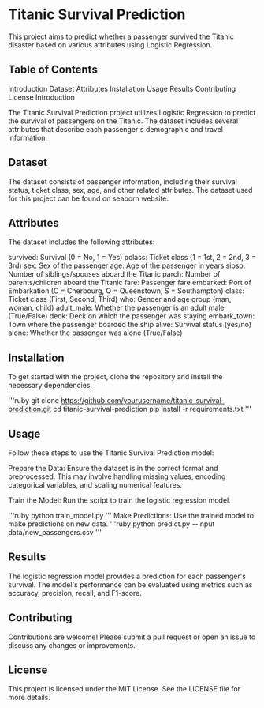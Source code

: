 # Titanic Survival Prediction

This project aims to predict whether a passenger survived the Titanic disaster based on various attributes using Logistic Regression.

## Table of Contents

Introduction
Dataset
Attributes
Installation
Usage
Results
Contributing
License
Introduction

The Titanic Survival Prediction project utilizes Logistic Regression to predict the survival of passengers on the Titanic. The dataset includes several attributes that describe each passenger's demographic and travel information.

## Dataset

The dataset consists of passenger information, including their survival status, ticket class, sex, age, and other related attributes. The dataset used for this project can be found on seaborn website.

## Attributes

The dataset includes the following attributes:

survived: Survival (0 = No, 1 = Yes)
pclass: Ticket class (1 = 1st, 2 = 2nd, 3 = 3rd)
sex: Sex of the passenger
age: Age of the passenger in years
sibsp: Number of siblings/spouses aboard the Titanic
parch: Number of parents/children aboard the Titanic
fare: Passenger fare
embarked: Port of Embarkation (C = Cherbourg, Q = Queenstown, S = Southampton)
class: Ticket class (First, Second, Third)
who: Gender and age group (man, woman, child)
adult_male: Whether the passenger is an adult male (True/False)
deck: Deck on which the passenger was staying
embark_town: Town where the passenger boarded the ship
alive: Survival status (yes/no)
alone: Whether the passenger was alone (True/False)

## Installation

To get started with the project, clone the repository and install the necessary dependencies.

'''ruby
git clone https://github.com/yourusername/titanic-survival-prediction.git
cd titanic-survival-prediction
pip install -r requirements.txt
'''

## Usage

Follow these steps to use the Titanic Survival Prediction model:

Prepare the Data: Ensure the dataset is in the correct format and preprocessed. This may involve handling missing values, encoding categorical variables, and scaling numerical features.

Train the Model: Run the script to train the logistic regression model.

'''ruby
python train_model.py
'''
Make Predictions: Use the trained model to make predictions on new data.
'''ruby
python predict.py --input data/new_passengers.csv
'''
## Results

The logistic regression model provides a prediction for each passenger's survival. The model's performance can be evaluated using metrics such as accuracy, precision, recall, and F1-score.

## Contributing

Contributions are welcome! Please submit a pull request or open an issue to discuss any changes or improvements.

## License

This project is licensed under the MIT License. See the LICENSE file for more details.
